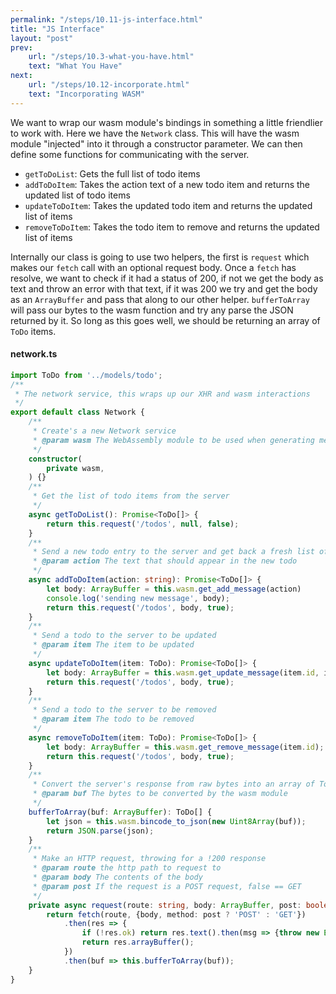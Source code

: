 ```yaml
---
permalink: "/steps/10.11-js-interface.html"
title: "JS Interface"
layout: "post"
prev:
    url: "/steps/10.3-what-you-have.html"
    text: "What You Have"
next:
    url: "/steps/10.12-incorporate.html"
    text: "Incorporating WASM"
---
```

<div class="explain">
<p>We want to wrap our wasm module's bindings in something a little friendlier to work with. Here we have the <code>Network</code> class. This will have the wasm module "injected" into it through a constructor parameter. We can then define some functions for communicating with the server.</p>
<ul>
<li><code>getToDoList</code>: Gets the full list of todo items</li>
<li><code>addToDoItem</code>: Takes the action text of a new todo item and returns the updated list of todo items</li>
<li><code>updateToDoItem</code>: Takes the updated todo item and returns the updated list of items</li>
<li><code>removeToDoItem</code>: Takes the todo item to remove and returns the updated list of items</li>
</ul>

<p>
Internally our class is going to use two helpers, the first is <code>request</code> which makes our <code>fetch</code> call with an optional request body. Once a <code>fetch</code> has resolve, we want to check if it had a status of 200, if not we get the body as text and throw an error with that text, if it was 200 we try and get the body as an <code>ArrayBuffer</code> and pass that along to our other helper. <code>bufferToArray</code> will pass our bytes to the wasm function and try any parse the JSON returned by it. So long as this goes well, we should be returning an array of <code>ToDo</code> items.
</p>
</div>

#### network.ts
```typescript
import ToDo from '../models/todo';
/**
 * The network service, this wraps up our XHR and wasm interactions
 */
export default class Network {
    /**
     * Create's a new Network service
     * @param wasm The WebAssembly module to be used when generating messages
     */
    constructor(
        private wasm,
    ) {}
    /**
     * Get the list of todo items from the server
     */
    async getToDoList(): Promise<ToDo[]> {
        return this.request('/todos', null, false);
    }
    /**
     * Send a new todo entry to the server and get back a fresh list of todos
     * @param action The text that should appear in the new todo
     */
    async addToDoItem(action: string): Promise<ToDo[]> {
        let body: ArrayBuffer = this.wasm.get_add_message(action)
        console.log('sending new message', body);
        return this.request('/todos', body, true);
    }
    /**
     * Send a todo to the server to be updated
     * @param item The item to be updated
     */
    async updateToDoItem(item: ToDo): Promise<ToDo[]> {
        let body: ArrayBuffer = this.wasm.get_update_message(item.id, item.complete, item.action);
        return this.request('/todos', body, true);
    }
    /**
     * Send a todo to the server to be removed
     * @param item The todo to be removed
     */
    async removeToDoItem(item: ToDo): Promise<ToDo[]> {
        let body: ArrayBuffer = this.wasm.get_remove_message(item.id);
        return this.request('/todos', body, true);
    }
    /**
     * Convert the server's response from raw bytes into an array of ToDo items
     * @param buf The bytes to be converted by the wasm module
     */
    bufferToArray(buf: ArrayBuffer): ToDo[] {
        let json = this.wasm.bincode_to_json(new Uint8Array(buf));
        return JSON.parse(json);
    }
    /**
     * Make an HTTP request, throwing for a !200 response
     * @param route the http path to request to
     * @param body The contents of the body
     * @param post If the request is a POST request, false == GET
     */
    private async request(route: string, body: ArrayBuffer, post: boolean = false): Promise<ToDo[]> {
        return fetch(route, {body, method: post ? 'POST' : 'GET'})
            .then(res => {
                if (!res.ok) return res.text().then(msg => {throw new Error(msg)});
                return res.arrayBuffer();
            })
            .then(buf => this.bufferToArray(buf));
    }
}
```